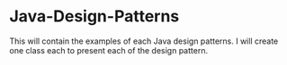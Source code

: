 # Java-Design-Patterns
This will contain the examples of each Java design patterns. I will create one class each to present each of the design pattern.
